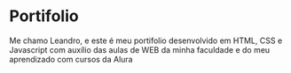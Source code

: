 # Portifolio

Me chamo Leandro, e este é meu portifolio desenvolvido em HTML, CSS e Javascript com auxílio das aulas de WEB da minha faculdade e do meu aprendizado com cursos da Alura

